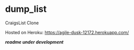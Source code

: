 # dump_list
 CraigsList Clone

Hosted on Heroku: https://agile-dusk-12172.herokuapp.com/

***readme under development***
